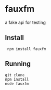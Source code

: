 # fauxfm

a fake api for testing


## Install


     npm install fauxfm

## Running

    git clone 
    npm install
    node fauxfm
